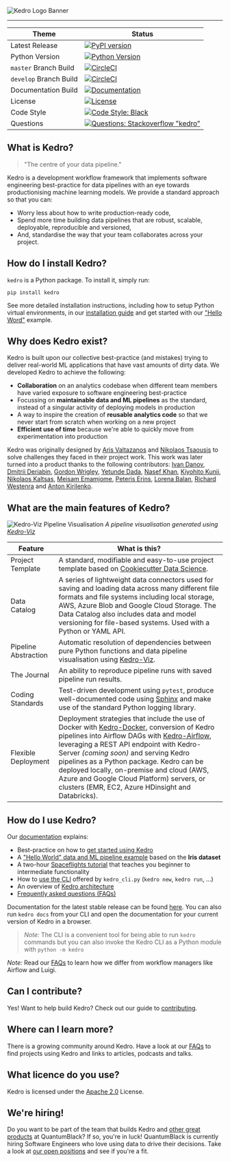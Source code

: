 ![Kedro Logo Banner](https://raw.githubusercontent.com/quantumblacklabs/kedro/master/img/kedro_banner.jpg)

-----------------

| Theme | Status |
|------------------------|-------------------------------------------------------------------------------------------------------------------------------------------------------------------------------------------------------------------------------------------------------------------------------------------------------------------------------------|
| Latest Release | [![PyPI version](https://badge.fury.io/py/kedro.svg)](https://pypi.org/project/kedro/) |
| Python Version | [![Python Version](https://img.shields.io/badge/python-3.5%20%7C%203.6%20%7C%203.7-blue.svg)](https://pypi.org/project/kedro/) |
| `master` Branch Build | [![CircleCI](https://circleci.com/gh/quantumblacklabs/kedro/tree/master.svg?style=shield)](https://circleci.com/gh/quantumblacklabs/kedro/tree/master) |
| `develop` Branch Build | [![CircleCI](https://circleci.com/gh/quantumblacklabs/kedro/tree/develop.svg?style=shield)](https://circleci.com/gh/quantumblacklabs/kedro/tree/develop) |
| Documentation Build | [![Documentation](https://readthedocs.org/projects/kedro/badge/?version=latest)](https://kedro.readthedocs.io/) |
| License | [![License](https://img.shields.io/badge/license-Apache%202.0-blue.svg)](https://opensource.org/licenses/Apache-2.0) |
| Code Style | [![Code Style: Black](https://img.shields.io/badge/code%20style-black-black.svg)](https://github.com/ambv/black) |
| Questions | [![Questions: Stackoverflow "kedro"](https://img.shields.io/badge/stackoverflow%20tag-kedro-yellow)](https://stackoverflow.com/questions/tagged/kedro) |


## What is Kedro?

> "The centre of your data pipeline."

Kedro is a development workflow framework that implements software engineering best-practice for data pipelines with an eye towards productionising machine learning models. We provide a standard approach so that you can:
 - Worry less about how to write production-ready code,
 - Spend more time building data pipelines that are robust, scalable, deployable, reproducible and versioned,
 - And, standardise the way that your team collaborates across your project.


## How do I install Kedro?

`kedro` is a Python package. To install it, simply run:

```
pip install kedro
```

See more detailed installation instructions, including how to setup Python virtual environments, in our [installation guide](https://kedro.readthedocs.io/en/latest/02_getting_started/02_install.html) and get started with our ["Hello Word"](https://kedro.readthedocs.io/en/latest/02_getting_started/04_hello_world.html) example.


## Why does Kedro exist?

Kedro is built upon our collective best-practice (and mistakes) trying to deliver real-world ML applications that have vast amounts of dirty data. We developed Kedro to achieve the following:

 - **Collaboration** on an analytics codebase when different team members have varied exposure to software engineering best-practice
 - Focussing on **maintainable data and ML pipelines** as the standard, instead of a singular activity of deploying models in production
 - A way to inspire the creation of **reusable analytics code** so that we never start from scratch when working on a new project
 - **Efficient use of time** because we're able to quickly move from experimentation into production

Kedro was originally designed by [Aris Valtazanos](https://github.com/arisvqb) and [Nikolaos Tsaousis](https://github.com/tsanikgr) to solve challenges they faced in their project work. This work was later turned into a product thanks to the following contributors:
[Ivan Danov](https://github.com/idanov), [Dmitrii Deriabin](https://github.com/DmitryDeryabin), [Gordon Wrigley](https://github.com/tolomea), [Yetunde Dada](https://github.com/yetudada), [Nasef Khan](https://github.com/nakhan98), [Kiyohito Kunii](https://github.com/921kiyo), [Nikolaos Kaltsas](https://github.com/nikos-kal), [Meisam Emamjome](https://github.com/misamae), [Peteris Erins](https://github.com/Pet3ris), [Lorena Balan](https://github.com/lorenabalan), [Richard Westenra](https://github.com/richardwestenra) and [Anton Kirilenko](https://github.com/Flid).


## What are the main features of Kedro?

![Kedro-Viz Pipeline Visualisation](https://raw.githubusercontent.com/quantumblacklabs/kedro/master/img/pipeline_visualisation.png)
*A pipeline visualisation generated using [Kedro-Viz](https://github.com/quantumblacklabs/kedro-viz)*


| Feature | What is this? |
|----------------------|----------------------------------------------------------------------------------------------------------------------------------------------------------------------------------------------------------------------------------------------------------------|
| Project Template | A standard, modifiable and easy-to-use project template based on [Cookiecutter Data Science](https://github.com/drivendata/cookiecutter-data-science/). |
| Data Catalog | A series of lightweight data connectors used for saving and loading data across many different file formats and file systems including local storage, AWS, Azure Blob and Google Cloud Storage. The Data Catalog also includes data and model versioning for file-based systems. Used with a Python or YAML API. |
| Pipeline Abstraction | Automatic resolution of dependencies between pure Python functions and data pipeline visualisation using [Kedro-Viz](https://github.com/quantumblacklabs/kedro-viz). |
| The Journal | An ability to reproduce pipeline runs with saved pipeline run results. |
| Coding Standards | Test-driven development using `pytest`, produce well-documented code using [Sphinx](http://www.sphinx-doc.org/en/master/) and make use of the standard Python logging library. |
| Flexible Deployment | Deployment strategies that include the use of Docker with [Kedro-Docker](https://github.com/quantumblacklabs/kedro-docker), conversion of Kedro pipelines into Airflow DAGs with [Kedro-Airflow](https://github.com/quantumblacklabs/kedro-airflow), leveraging a REST API endpoint with Kedro-Server _(coming soon)_ and serving Kedro pipelines as a Python package. Kedro can be deployed locally, on-premise and cloud (AWS, Azure and Google Cloud Platform) servers, or clusters (EMR, EC2, Azure HDinsight and Databricks). |


## How do I use Kedro?

Our [documentation](https://kedro.readthedocs.io/en/latest/) explains:

- Best-practice on how to [get started using Kedro](https://kedro.readthedocs.io/en/latest/02_getting_started/01_prerequisites.html)
- A ["Hello World" data and ML pipeline example](https://kedro.readthedocs.io/en/latest/02_getting_started/04_hello_world.html) based on the **Iris dataset**
- A two-hour [Spaceflights tutorial](https://kedro.readthedocs.io/en/latest/03_tutorial/01_workflow.html) that teaches you beginner to intermediate functionality
- How to [use the CLI](https://kedro.readthedocs.io/en/latest/06_resources/03_commands_reference.html) offered by `kedro_cli.py` (`kedro new`, `kedro run`, ...)
- An overview of [Kedro architecture](https://kedro.readthedocs.io/en/latest/06_resources/02_architecture_overview.html)
- [Frequently asked questions (FAQs)](https://kedro.readthedocs.io/en/latest/06_resources/01_faq.html)

Documentation for the latest stable release can be found [here](https://kedro.readthedocs.io/en/latest/). You can also run `kedro docs` from your CLI and open the documentation for your current version of Kedro in a browser.

> *Note:* The CLI is a convenient tool for being able to run `kedro` commands but you can also invoke the Kedro CLI as a Python module with `python -m kedro`

*Note:* Read our [FAQs](https://kedro.readthedocs.io/en/latest/06_resources/01_faq.html#how-does-kedro-compare-to-other-projects) to learn how we differ from workflow managers like Airflow and Luigi.


## Can I contribute?

Yes! Want to help build Kedro? Check out our guide to [contributing](https://github.com/quantumblacklabs/kedro/blob/master/CONTRIBUTING.md).


## Where can I learn more?

There is a growing community around Kedro. Have a look at our [FAQs](https://kedro.readthedocs.io/en/latest/06_resources/01_faq.html#where-can-i-learn-more) to find projects using Kedro and links to articles, podcasts and talks.


## What licence do you use?

Kedro is licensed under the [Apache 2.0](https://github.com/quantumblacklabs/kedro/blob/master/LICENSE.md) License.


## We're hiring!

Do you want to be part of the team that builds Kedro and [other great products](https://quantumblack.com/labs) at QuantumBlack? If so, you're in luck! QuantumBlack is currently hiring Software Engineers who love using data to drive their decisions. Take a look at [our open positions](https://www.quantumblack.com/careers/current-openings#content) and see if you're a fit.
